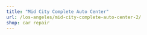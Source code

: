 ```yaml
---
title: "Mid City Complete Auto Center"
url: /los-angeles/mid-city-complete-auto-center-2/
shop: car repair
---
```

